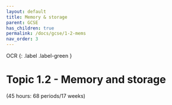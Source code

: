 ```yaml
---
layout: default
title: Memory & storage
parent: GCSE
has_children: true
permalink: /docs/gcse/1-2-mems
nav_order: 3
---
```

OCR
{: .label .label-green }

# Topic 1.2 - Memory and storage

(45 hours: 68 periods/17 weeks)
